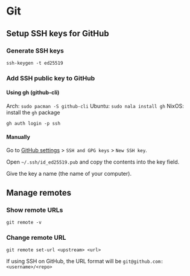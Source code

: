 # Git

## Setup SSH keys for GitHub

### Generate SSH keys
```
ssh-keygen -t ed25519
```

### Add SSH public key to GitHub

#### Using gh (github-cli)
Arch: `sudo pacman -S github-cli`
Ubuntu: `sudo nala install gh`
NixOS: install the `gh` package

```
gh auth login -p ssh
```

#### Manually

Go to [GitHub settings](https://github.com/settings) > `SSH and GPG keys` > `New SSH key`.

Open `~/.ssh/id_ed25519.pub` and copy the contents into the key field.

Give the key a name (the name of your computer).

## Manage remotes

### Show remote URLs
```
git remote -v
```

### Change remote URL
```
git remote set-url <upstream> <url>
```
If using SSH on GitHub, the URL format will be `git@github.com:<username>/<repo>`
